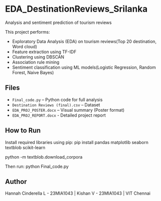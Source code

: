 # EDA_DestinationReviews_Srilanka
Analysis and sentiment prediction of tourism reviews

This project performs:
- Exploratory Data Analysis (EDA) on tourism reviews(Top 20 destination, Word cloud)
- Feature extraction using TF-IDF
- Clustering using DBSCAN
- Association rule mining 
- Sentiment classification using ML models(Logistic Regression, Random Forest, Naive Bayes)

## Files
- `Final_code.py` – Python code for full analysis
- `Destination Reviews (final).csv` – Dataset
- `EDA_PROJ_POSTER.docx` – Visual summary (Poster format)
- `EDA_PROJ_REPORT.docx` - Detailed project report

## How to Run
Install required libraries using pip:
pip install pandas matplotlib seaborn textblob scikit-learn 

python -m textblob.download_corpora

Then run:
python Final_code.py

## Author 
Hannah Cinderella L - 23MIA1043 | Kishan V - 23MIA1043 | VIT Chennai
